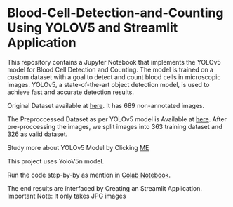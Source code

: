 # Blood-Cell-Detection-and-Counting Using YOLOV5 and Streamlit Application

This repository contains a Jupyter Notebook that implements the YOLOv5 model for Blood Cell Detection and Counting. The model is trained on a custom dataset with a goal to detect and count blood cells in microscopic images. YOLOv5, a state-of-the-art object detection model, is used to achieve fast and accurate detection results.

Original Dataset available at [here](https://github.com/Shenggan/BCCD_Dataset). It has 689 non-annotated images.

The Preproccessed Dataset as per YOLOv5 model is Available at [here](https://github.com/bala-codes/Yolo-V5_Object_Detection_Blood_Cell_Count_and_Detection/tree/master/dataset-preprocessed). After pre-proccessing the images, we split images into 363 training dataset and 326 as valid dataset.

Study more about YOLOv5 Model by Clicking [ME](https://github.com/ultralytics/yolov5)

This project uses YoloV5n model.

Run the code step-by-by as mention in [Colab Notebook](https://github.com/RATANSINGH-2002/Blood-Cell-Detection-and-Counting/blob/main/Blood%20Cell%20Detection%20and%20Counting.ipynb).

The end results are interfaced by Creating an Streamlit Application. Important Note: It only takes JPG images 
